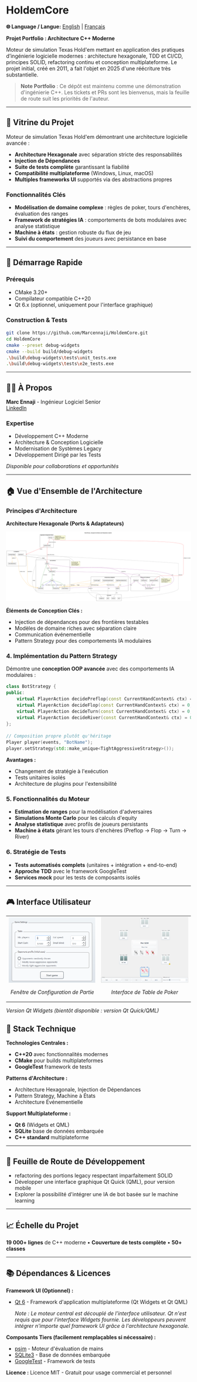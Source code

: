 # HoldemCore

**🌐 Language / Langue:** [English](README.md) | [Français](README_fr.md)

**Projet Portfolio : Architecture C++ Moderne**

Moteur de simulation Texas Hold'em mettant en application des pratiques d’ingénierie logicielle modernes : architecture hexagonale, TDD et CI/CD, principes SOLID, refactoring continu et conception multiplateforme.
Le projet initial, créé en 2011, a fait l'objet en 2025 d'une réécriture très substantielle.

> **Note Portfolio** : Ce dépôt est maintenu comme une démonstration d'ingénierie C++. Les tickets et PRs sont les bienvenus, mais la feuille de route suit les priorités de l'auteur.

---

## 🎯 Vitrine du Projet

Moteur de simulation Texas Hold'em démontrant une architecture logicielle avancée :

- **Architecture Hexagonale** avec séparation stricte des responsabilités
- **Injection de Dépendances** 
- **Suite de tests complète** garantissant la fiabilité
- **Compatibilité multiplateforme** (Windows, Linux, macOS)
- **Multiples frameworks UI** supportés via des abstractions propres

### Fonctionnalités Clés
- **Modélisation de domaine complexe** : règles de poker, tours d'enchères, évaluation des ranges
- **Framework de stratégies IA** : comportements de bots modulaires avec analyse statistique
- **Machine à états** : gestion robuste du flux de jeu
- **Suivi du comportement** des joueurs avec persistance en base

---
## 🚀 Démarrage Rapide

### Prérequis
- CMake 3.20+
- Compilateur compatible C++20
- Qt 6.x (optionnel, uniquement pour l'interface graphique)

### Construction & Tests
```bash
git clone https://github.com/Marcennaji/HoldemCore.git
cd HoldemCore
cmake --preset debug-widgets
cmake --build build/debug-widgets
.\build\debug-widgets\tests\unit_tests.exe
.\build\debug-widgets\tests\e2e_tests.exe
```

---

## 👨‍💻 À Propos

**Marc Ennaji** - Ingénieur Logiciel Senior  
[LinkedIn](https://www.linkedin.com/in/marcennaji/) 

### Expertise
- Développement C++ Moderne
- Architecture & Conception Logicielle
- Modernisation de Systèmes Legacy
- Développement Dirigé par les Tests

*Disponible pour collaborations et opportunités*

---

## 🏠 Vue d'Ensemble de l'Architecture

### Principes d'Architecture

**Architecture Hexagonale (Ports & Adaptateurs)**

![Diagramme d'Architecture Hexagonale](doc/architecture.png)

**Éléments de Conception Clés :**
- Injection de dépendances pour des frontières testables
- Modèles de domaine riches avec séparation claire
- Communication événementielle
- Pattern Strategy pour des comportements IA modulaires

### 4. **Implémentation du Pattern Strategy**

Démontre une **conception OOP avancée** avec des comportements IA modulaires :

```cpp
class BotStrategy {
public:
    virtual PlayerAction decidePreflop(const CurrentHandContext& ctx) = 0;
    virtual PlayerAction decideFlop(const CurrentHandContext& ctx) = 0;
    virtual PlayerAction decideTurn(const CurrentHandContext& ctx) = 0;
    virtual PlayerAction decideRiver(const CurrentHandContext& ctx) = 0;
};

// Composition propre plutôt qu'héritage
Player player(events, "BotName");
player.setStrategy(std::make_unique<TightAggressiveStrategy>());
```

**Avantages :**
- Changement de stratégie à l'exécution
- Tests unitaires isolés
- Architecture de plugins pour l'extensibilité

### 5. **Fonctionnalités du Moteur**
- **Estimation de ranges** pour la modélisation d'adversaires
- **Simulations Monte Carlo** pour les calculs d'equity  
- **Analyse statistique** avec profils de joueurs persistants
- **Machine à états** gérant les tours d'enchères (Preflop → Flop → Turn → River)

### 6. **Stratégie de Tests**
- **Tests automatisés complets** (unitaires + intégration + end-to-end)
- **Approche TDD** avec le framework GoogleTest
- **Services mock** pour les tests de composants isolés

---
## 🎮 Interface Utilisateur

<table>
  <tr>
    <td width="50%">
      <img src="doc/start%20game.png" alt="Démarrer une nouvelle partie" width="100%">
      <p align="center"><em>Fenêtre de Configuration de Partie</em></p>
    </td>
    <td width="50%">
      <img src="doc/poker%20table.png" alt="Interface de Table de Poker" width="100%">
      <p align="center"><em>Interface de Table de Poker</em></p>
    </td>
  </tr>
</table>

*Version Qt Widgets (bientôt disponible : version Qt Quick/QML)*


## 🔧 Stack Technique

**Technologies Centrales :**
- **C++20** avec fonctionnalités modernes
- **CMake** pour builds multiplateformes
- **GoogleTest** framework de tests

**Patterns d'Architecture :**
- Architecture Hexagonale, Injection de Dépendances
- Pattern Strategy, Machine à États
- Architecture Événementielle

**Support Multiplateforme :**
- **Qt 6** (Widgets et QML)
- **SQLite** base de données embarquée
- **C++ standard** multiplateforme


---
## 🚧 Feuille de Route de Développement
- refactoring des portions legacy respectant imparfaitement SOLID 
- Développer une interface graphique Qt Quick (QML), pour version mobile
- Explorer la possibilité d'intégrer une IA de bot basée sur le machine learning

---

## 📈 Échelle du Projet

**19 000+ lignes** de C++ moderne • **Couverture de tests complète** • **50+ classes**

---

## 📚 Dépendances & Licences

**Framework UI (Optionnel) :**
- [Qt 6](https://www.qt.io/) - Framework d'application multiplateforme (Qt Widgets et Qt QML)
  
  *Note : Le moteur central est découplé de l’interface utilisateur. Qt n'est requis que pour l'interface Widgets fournie. Les développeurs peuvent intégrer n'importe quel framework UI grâce à l'architecture hexagonale.*

**Composants Tiers (facilement remplaçables si nécessaire) :**
- [psim](https://github.com/christophschmalhofer/poker/tree/master/XPokerEval/XPokerEval.PokerSim) - Moteur d'évaluation de mains
- [SQLite3](https://www.sqlite.org/) - Base de données embarquée  
- [GoogleTest](https://github.com/google/googletest) - Framework de tests

**Licence :** Licence MIT - Gratuit pour usage commercial et personnel